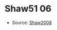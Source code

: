 <a name="material" />

# Shaw51 06
<script type="application/ld+json">
  {
    "@context": "https://schema.org/",
    "@type": "ChemicalSubstance",
    "http://purl.org/dc/terms/conformsTo":
      {
        "@type": "CreativeWork",
        "@id": "https://bioschemas.org/profiles/ChemicalSubstance/0.4-RELEASE/"
      },
    "@id": "https://egonw.github.io/nanowiki/nanowiki36.html#material",
    "name": "Shaw51 06",
    "sameAs": "http://127.0.0.1/mediawiki/index.php/Special:URIResolver/Shaw51_06"
  }
</script>


* Source: [Shaw2008](http://127.0.0.1/mediawiki/index.php/Special:URIResolver/Shaw2008)
